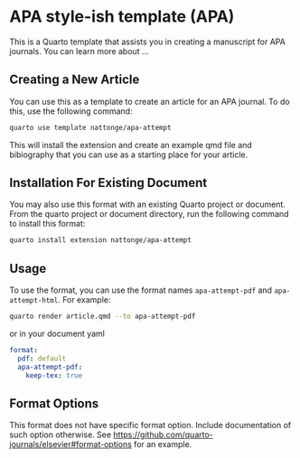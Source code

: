 # APA style-ish template (APA)

<!-- ALL THE BELOW SHOULD BE IN YOUR README -->

This is a Quarto template that assists you in creating a manuscript for APA journals. You can learn more about ...

## Creating a New Article

You can use this as a template to create an article for an APA journal. To do this, use the following command:

```bash
quarto use template nattonge/apa-attempt
```

This will install the extension and create an example qmd file and bibiography that you can use as a starting place for your article.

## Installation For Existing Document

You may also use this format with an existing Quarto project or document. From the quarto project or document directory, run the following command to install this format:

```bash
quarto install extension nattonge/apa-attempt
```

## Usage

To use the format, you can use the format names `apa-attempt-pdf` and `apa-attempt-html`. For example:

```bash
quarto render article.qmd --to apa-attempt-pdf
```

or in your document yaml

```yaml
format:
  pdf: default
  apa-attempt-pdf:
    keep-tex: true    
```

## Format Options

This format does not have specific format option. Include documentation of such option otherwise. See <https://github.com/quarto-journals/elsevier#format-options> for an example.
